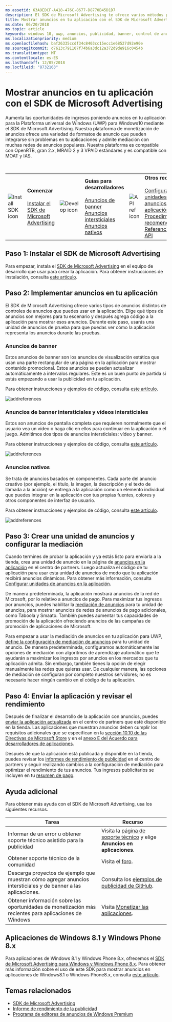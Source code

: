 ```yaml
---
ms.assetid: 63A9EDCF-A418-476C-8677-D8770B45D1D7
description: El SDK de Microsoft Advertising te ofrece varios métodos para monetizar la aplicación con anuncios.
title: Mostrar anuncios en tu aplicación con el SDK de Microsoft Advertising
ms.date: 06/20/2018
ms.topic: article
keywords: windows 10, uwp, anuncios, publicidad, banner, control de anuncios, intersticial
ms.localizationpriority: medium
ms.openlocfilehash: baf26335ccdf34c8403cc15ecc1e68527d92e90e
ms.sourcegitcommit: d7613c791107f74b6a3dc12a372d9de916c0454b
ms.translationtype: MT
ms.contentlocale: es-ES
ms.lasthandoff: 12/05/2018
ms.locfileid: "8732163"
---
```

# <a name="display-ads-in-your-app-with-the-microsoft-advertising-sdk"></a>Mostrar anuncios en tu aplicación con el SDK de Microsoft Advertising

Aumenta las oportunidades de ingresos poniendo anuncios en tu aplicación para la Plataforma universal de Windows (UWP) para Windows10 mediante el SDK de Microsoft Advertising. Nuestra plataforma de monetización de anuncios ofrece una variedad de formatos de anuncio que pueden integrarse sin problemas en tu aplicaciones y admite mediación con muchas redes de anuncios populares. Nuestra plataforma es compatible con OpenRTB, gran 2.x, MRAID 2 y 3 VPAID estándares y es compatible con MOAT y IAS. 

<br/>

<table style="border: none !important;">
<colgroup>
<col width="10%" />
<col width="23%" />
<col width="10%" />
<col width="23%" />
<col width="10%" />
<col width="23%" />
</colgroup>
<tbody>
<tr>
<td align="left"><img src="images/install-sdk.png" alt="Install SDK icon" /></td>
<td align="left"><b>Comenzar</b><br/><br/>
    <a href="http://aka.ms/ads-sdk-uwp">Instalar el SDK de Microsoft Advertising</a>
</td>
<td align="left"><img src="images/write-code.png" alt="Develop icon" /></td>
<td align="left"><b>Guías para desarrolladores</b><br/><br/>
    <a href="banner-ads.md">Anuncios de banner</a>
    <br/>
    <a href="interstitial-ads.md">Anuncios intersticiales</a>
    <br/>
    <a href="native-ads.md">Anuncios nativos</a>
    </td>
<td align="left"><img src="images/api-reference.png" alt="API ref icon" /></td>
<td align="left"><b>Otros recursos</b><br/><br/>
    <a href="set-up-ad-units-in-your-app.md">Configurar unidades de anuncios en la aplicación</a>
    <br/>
    <a href="best-practices-for-ads-in-apps.md">Procedimientos recomendados</a>
    <br/>
    <a href="https://msdn.microsoft.com/en-us/library/windows/apps/mt691884.aspx">Referencia de API</a>
    </td>
</tr>
</tbody>
</table>

## <a name="step-1-install-the-microsoft-advertising-sdk"></a>Paso 1: Instalar el SDK de Microsoft Advertising

Para empezar, instala el [SDK de Microsoft Advertising](http://aka.ms/ads-sdk-uwp) en el equipo de desarrollo que usar para crear la aplicación. Para obtener instrucciones de instalación, consulta [este artículo](install-the-microsoft-advertising-libraries.md).

## <a name="step-2-implement-ads-in-your-app"></a>Paso 2: Implementar anuncios en tu aplicación

El SDK de Microsoft Advertising ofrece varios tipos de anuncios distintos de controles de anuncios que puedes usar en la aplicación. Elige qué tipos de anuncios son mejores para tu escenario y después agrega código a la aplicación para mostrar esos anuncios. Durante este paso, usarás una unidad de anuncios de prueba para que puedas ver cómo la aplicación representa los anuncios durante las pruebas.

### <a name="banner-ads"></a>Anuncios de banner

Estos anuncios de banner son los anuncios de visualización estática que usan una parte rectangular de una página en la aplicación para mostrar contenido promocional. Estos anuncios se pueden actualizar automáticamente a intervalos regulares. Este es un buen punto de partida si estás empezando a usar la publicidad en tu aplicación.

Para obtener instrucciones y ejemplos de código, consulta [este artículo](adcontrol-in-xaml-and--net.md).

![addreferences](images/banner-ad.png)

### <a name="interstitial-video-and-interstitial-banner-ads"></a>Anuncios de banner intersticiales y vídeos intersticiales

Estos son anuncios de pantalla completa que requieren normalmente que el usuario vea un vídeo o haga clic en ellos para continuar en la aplicación o el juego. Admitimos dos tipos de anuncios intersticiales: vídeo y banner.

Para obtener instrucciones y ejemplos de código, consulta [este artículo](interstitial-ads.md).

![addreferences](images/interstitial-ad.png)

### <a name="native-ads"></a>Anuncios nativos

Se trata de anuncios basados en componentes. Cada parte del anuncio creativo (por ejemplo, el título, la imagen, la descripción y el texto de llamada a la acción) se entrega a la aplicación como un elemento individual que puedes integrar en la aplicación con tus propias fuentes, colores y otros componentes de interfaz de usuario.

Para obtener instrucciones y ejemplos de código, consulta [este artículo](native-ads.md).

![addreferences](images/native-ad.png)

<span id="ad-mediation"/>

## <a name="step-3-create-an-ad-unit-and-configure-mediation"></a>Paso 3: Crear una unidad de anuncios y configurar la mediación

Cuando termines de probar la aplicación y ya estás listo para enviarla a la tienda, crea una unidad de anuncio en la página de [anuncios en la aplicación](../publish/in-app-ads.md) en el centro de partners. Luego actualiza el código de tu aplicación para usar esta unidad de anuncios de modo que tu aplicación recibirá anuncios dinámicos. Para obtener más información, consulta [Configurar unidades de anuncios en la aplicación](set-up-ad-units-in-your-app.md#live-ad-units).

De manera predeterminada, la aplicación mostrará anuncios de la red de Microsoft, por lo relativo a anuncios de pago. Para maximizar tus ingresos por anuncios, puedes habilitar la [mediación de anuncios](ad-mediation-service.md) para tu unidad de anuncios, para mostrar anuncios de redes de anuncios de pago adicionales, como Taboola y Smaato. También puedes aumentar tus capacidades de promoción de la aplicación ofreciendo anuncios de las campañas de promoción de aplicaciones de Microsoft.

Para empezar a usar la mediación de anuncios en tu aplicación para UWP, [define la configuración de mediación de anuncios](../publish/in-app-ads.md#mediation-settings) para tu unidad de anuncio. De manera predeterminada, configuramos automáticamente las opciones de mediación con algoritmos de aprendizaje automático que te ayudarán a maximizar los ingresos por anuncios en los mercados que tu aplicación admita. Sin embargo, también tienes la opción de elegir manualmente las redes que quieras usar. De cualquier manera, las opciones de mediación se configuran por completo nuestros servidores; no es necesario hacer ningún cambio en el código de tu aplicación.    

## <a name="step-4-submit-your-app-and-review-performance"></a>Paso 4: Enviar la aplicación y revisar el rendimiento

Después de finalizar el desarrollo de la aplicación con anuncios, puedes [enviar la aplicación actualizada](https://docs.microsoft.com/windows/uwp/publish/app-submissions) en el centro de partners que esté disponible en la tienda. Las aplicaciones que muestran anuncios deben cumplir los requisitos adicionales que se especifican en la [sección 10.10 de las Directivas de Microsoft Store](https://docs.microsoft.com/legal/windows/agreements/store-policies#1010-advertising-conduct-and-content) y en el [anexo E del Acuerdo para desarrolladores de aplicaciones](https://docs.microsoft.com/legal/windows/agreements/app-developer-agreement).

Después de que la aplicación está publicada y disponible en la tienda, puedes revisar los [informes de rendimiento de publicidad](../publish/advertising-performance-report.md) en el centro de partners y seguir realizando cambios a la configuración de mediación para optimizar el rendimiento de tus anuncios. Tus ingresos publicitarios se incluyen en tu [resumen de pago](../publish/payout-summary.md).

<span id="additional-help" />

## <a name="additional-help"></a>Ayuda adicional

Para obtener más ayuda con el SDK de Microsoft Advertising, usa los siguientes recursos.

|  Tarea    | Recurso |               
|----------|-------|
| Informar de un error u obtener soporte técnico asistido para la publicidad     | Visita la [página de soporte técnico](https://developer.microsoft.com/en-us/windows/support) y elige **Anuncios en aplicaciones**.        |
| Obtener soporte técnico de la comunidad     | Visita el [foro](http://go.microsoft.com/fwlink/p/?LinkId=401266).       |
| Descarga proyectos de ejemplo que muestran cómo agregar anuncios intersticiales y de banner a las aplicaciones.     | Consulta los [ejemplos de publicidad de GitHub](http://aka.ms/githubads).       |
| Obtener información sobre las oportunidades de monetización más recientes para aplicaciones de Windows     | Visita [Monetizar las aplicaciones](https://developer.microsoft.com/store/monetize).        |

## <a name="windows-81-and-windows-phone-8x-apps"></a>Aplicaciones de Windows 8.1 y Windows Phone 8.x

Para aplicaciones de Windows 8.1 y Windows Phone 8.x, ofrecemos el [SDK de Microsoft Advertising para Windows y Windows Phone 8.x](http://aka.ms/store-8-sdk). Para obtener más información sobre el uso de este SDK para mostrar anuncios en aplicaciones de Windows8.1 o Windows Phone8.x, consulta [este artículo](https://docs.microsoft.com/en-us/previous-versions/windows/apps/dn792120(v=win.10)).

## <a name="related-topics"></a>Temas relacionados

* [SDK de Microsoft Advertising](http://aka.ms/ads-sdk-uwp)
* [Informe de rendimiento de la publicidad](../publish/advertising-performance-report.md)
* [Programa de editores de anuncios de Windows Premium](windows-premium-ads-publishers-program.md)

